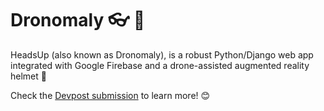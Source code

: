 # Dronomaly :eyeglasses: :movie_camera:

HeadsUp (also known as Dronomaly), is a robust Python/Django web app integrated
with Google Firebase and a drone-assisted augmented reality helmet :helicopter:

Check the [Devpost submission](https://devpost.com/software/headsup-udj891) to learn more! :blush:
